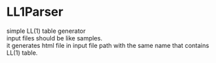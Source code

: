 # LL1Parser
simple LL(1) table generator  
input files should be like samples.  
it generates html file in input file path with the same name that contains LL(1) table.
